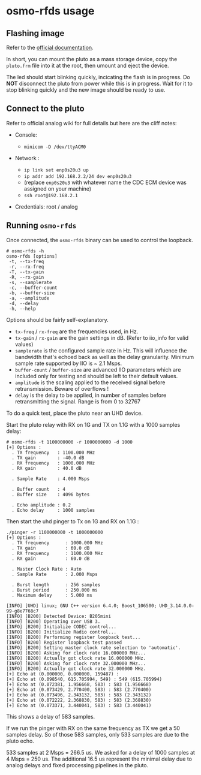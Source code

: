 osmo-rfds usage
===============

Flashing image
--------------

Refer to the [official documentation](https://wiki.analog.com/university/tools/pluto/users/firmware).

In short, you can mount the pluto as a mass storage device, copy the
`pluto.frm` file into it at the root, then umount and eject the device.

The led should start blinking quickly, incicating the flash is in progress.
Do **NOT** disconnect the pluto from power while this is in progress.
Wait for it to stop blinking quickly and the new image should be ready to use.


Connect to the pluto
--------------------

Refer to official analog wiki for full details but here are the cliff notes:

* Console:
    * `minicom -D /dev/ttyACM0`

* Network :
    * `ip link set enp0s20u3 up`
    * `ip addr add 192.168.2.2/24 dev enp0s20u3`
    * (replace `enp0s20u3` with whatever name the CDC ECM device was assigned on your machine)
    * `ssh root@192.168.2.1`

* Credentials: root / analog


Running `osmo-rfds`
-------------------

Once connected, the `osmo-rfds` binary can be used to control the loopback.

```
# osmo-rfds -h
osmo-rfds [options]
 -t, --tx-freq
 -r, --rx-freq
 -T, --tx-gain
 -R, --rx-gain
 -s, --samplerate
 -c, --buffer-count
 -b, --buffer-size
 -a, --amplitude
 -d, --delay
 -h, --help
```

Options should be fairly self-explanatory.

 * `tx-freq` / `rx-freq` are the frequencies used, in Hz.
 * `tx-gain` / `rx-gain` are the gain settings in dB. (Refer to iio_info for valid values)
 * `samplerate` is the configured sample rate in Hz. 
   This will influence the bandwidth that's echoed back as well as the delay
   granularity. Minimum sample rate supported by IIO is ~ 2.1 Msps.
 * `buffer-count` / `buffer-size` are advanced IIO parameters which are
   included only for testing and should be left to their default values.
 * `amplitude` is the scaling applied to the received signal before retransmission.
   Beware of overflows !
 * `delay` is the delay to be applied, in number of samples before
   retransmitting the signal. Range is from 0 to 32767


To do a quick test, place the pluto near an UHD device.

Start the pluto relay with RX on 1G and TX on 1.1G with a 1000 samples delay:

```
# osmo-rfds -t 1100000000 -r 1000000000 -d 1000
[+] Options :
  . TX frequency   : 1100.000 MHz
  . TX gain        : -40.0 dB
  . RX frequency   : 1000.000 MHz
  . RX gain        : 40.0 dB

  . Sample Rate    : 4.000 Msps

  . Buffer count   : 4
  . Buffer size    : 4096 bytes

  . Echo amplitude : 0.2
  . Echo delay     : 1000 samples
```


Then start the uhd pinger to Tx on 1G and RX on 1.1G :

```
./pinger -r 1100000000 -t 1000000000
[+] Options :
  . TX frequency      : 1000.000 MHz
  . TX gain           : 60.0 dB
  . RX frequency      : 1100.000 MHz
  . RX gain           : 60.0 dB

  . Master Clock Rate : Auto
  . Sample Rate       : 2.000 Msps

  . Burst length      : 256 samples
  . Burst period      : 250.000 ms
  . Maximum delay     : 5.000 ms

[INFO] [UHD] linux; GNU C++ version 6.4.0; Boost_106500; UHD_3.14.0.0-99-g8e7768c7
[INFO] [B200] Detected Device: B205mini
[INFO] [B200] Operating over USB 3.
[INFO] [B200] Initialize CODEC control...
[INFO] [B200] Initialize Radio control...
[INFO] [B200] Performing register loopback test...
[INFO] [B200] Register loopback test passed
[INFO] [B200] Setting master clock rate selection to 'automatic'.
[INFO] [B200] Asking for clock rate 16.000000 MHz...
[INFO] [B200] Actually got clock rate 16.000000 MHz.
[INFO] [B200] Asking for clock rate 32.000000 MHz...
[INFO] [B200] Actually got clock rate 32.000000 MHz.
[+] Echo at (0.000000, 0.000000, 159487) :
[+] Echo at (0.098540, 615.705994, 549) : 549 (615.705994)
[+] Echo at (0.072381, 1.956668, 583) : 583 (1.956668)
[+] Echo at (0.073429, 2.770400, 583) : 583 (2.770400)
[+] Echo at (0.073496, 2.343132, 583) : 583 (2.343132)
[+] Echo at (0.072222, 2.368830, 583) : 583 (2.368830)
[+] Echo at (0.073371, 3.440041, 583) : 583 (3.440041)
```

This shows a delay of 583 samples.

If we run the pinger with RX on the same frequency as TX we get a 50 samples
delay. So of those 583 samples, only 533 samples are due to the pluto echo.

533 samples at 2 Msps = 266.5 us.
We asked for a delay of 1000 samples at 4 Msps = 250 us.
The additional 16.5 us represent the minimal delay due to analog delays and
fixed processing pipelines in the pluto.

